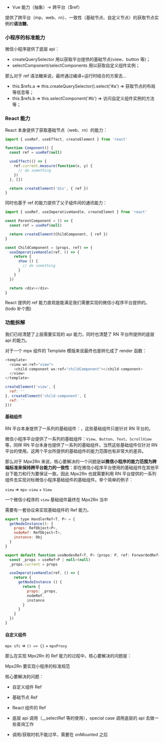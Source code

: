 
* Vue 能力（抽象）-> 跨平台（$ref）

提供了跨平台（mp、web、rn）、一致性（基础节点、自定义节点）的获取节点实例的**语法糖**。
  
### 小程序的标准能力

微信小程序提供了底层 api：

* createQuerySelector 用以获取平台提供的基础节点(view、button 等)；
* selectComponent/selectComponents 用以获取自定义组件实例；

那么对于 ref 语法糖来说，最终通过编译+运行时结合的方案去...

* this.$refs.a => this.createQuerySelector().select('#a') => 获取节点的布局等信息等；
* this.$refs.b => this.selectComponent('#b') => 访问自定义组件实例的方法等；

### React 能力

React 本身提供了获取基础节点（web、rn）的能力：

```javascript
import { useRef, useEffect, createElement } from 'react'

function Component() {
  const ref = useRef(null)

  useEffect(() => {
    ref.current.measure(function(x, y) {
      // do something
    })
  }, [])

  return createElement('div', { ref })
}
```

同时也基于 ref 的能力提供了父子组件间的通讯能力：

```javascript
import { useRef, useImperativeHandle, createElemnt } from 'react'

const ParentComponent = () => {
  const ref = useRef(null)

  return createElement(ChildComponent, { ref })
}

const ChildComponent = (props, ref) => {
  useImperativeHandle(ref, () => {
    return {
      show () {
        // do something
      }
    }
  })

  return <div></div>
}
```

React 提供的 ref 能力直观是能满足我们需要实现的微信小程序平台提供的。(todo 补个图)

### 功能拆解

我们已经清楚了上层需要实现的 api 能力，同时也清楚了 RN 平台所提供的底层 api 的能力。

对于一个 mpx 组件的 Template 模版来说最终也是转化成了 render 函数：

```javascript
<template>
  <view wx:ref="view">
    <child-component wx:ref="childComponent"></child-component>
  </view>
</template>
```

```javascript
createElement('view', {
  ref: ''
}, createElement('child-component', {
  ref: ''
}))
```


#### 基础组件

RN 平台本身提供了一系列的基础组件：，这些基础组件只是针对 RN 平台的。

微信小程序平台提供了一系列的基础组件：`View`、`Button`、`Text`、`ScrollView` 等，同样 RN 平台本身也提供了一系列的基础组件，当然这些基础组件仅针对 RN 平台的使用。这两个平台所提供的基础组件的能力范围也有非常大的差异。

那么对于 Mpx2Rn 来说，核心要解决的一个问题是**以微信小程序的能力范围为跨端标准来保持跨平台能力的一致性**：即在微信小程序平台使用的基础组件在其他平台下能力和行为要保证一致。因此 Mpx2Rn 也就需要利用 RN 平台提供的一系列组件去实现对标微信小程序基础组件的基础组件。举个简单的例子：

`view` => `mpx-view` + `View`

一个微信小程序的 `view` 基础组件最终在 Mpx2Rn 当中



需要有一套协议来实现基础组件的 Ref 能力。

```javascript
export type HandlerRef<T, P> = {
  getNodeInstance(): {
    props: RefObject<P>,
    nodeRef: RefObject<T>,
    instance: Obj
  }
}

export default function useNodesRef<T, P> (props: P, ref: ForwardedRef<HandlerRef<T, P>>, nodeRef: RefObject<T>, instance:Obj = {}) {
  const _props = useRef<P | null>(null)
  _props.current = props

  useImperativeHandle(ref, () => {
    return {
      getNodeInstance () {
        return {
          props: _props,
          nodeRef,
          instance
        }
      }
    }
  })
}
```

#### 自定义组件

`mpx sfc` => `() => {}` + `mpxProxy`


那么在实现 Mpx2Rn 的 Ref 能力的过程中，核心要解决的问题是：


Mpx2Rn 要实现小程序的标准规范

核心要解决的问题：



* 自定义组件 Ref
* 基础节点 Ref


* React 组件的 Ref
* 底层 api 调用（__selectRef 等的使用），special case 调用底层的 api 去做一些查询工作
* 调用/获取时机不能过早，需要在 onMounted 之后